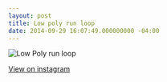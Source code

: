 ```yaml
---
layout: post
title: Low poly run loop
date: 2014-09-29 16:07:49.000000000 -04:00
---
```

![Low Poly run loop](/content/images/2014/Sep/colorBoss.gif)


[View on instagram](http://instagram.com/p/tVcPLcTZkT/)
